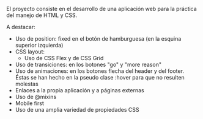 El proyecto consiste en el desarrollo de una aplicación web para la práctica del manejo de HTML y CSS.

A destacar:
- Uso de position: fixed en el botón de hamburguesa (en la esquina superior izquierda)
- CSS layout:
  - Uso de CSS Flex y de CSS Grid
- Uso de transiciones: en los botones "go" y "more reason"
- Uso de animaciones: en los botones flecha del header y del footer. Éstas se han hecho en la pseudo clase :hover para que no resulten molestas
- Enlaces a la propia aplicación y a páginas externas
- Uso de @mixins
- Mobile first
- Uso de una amplia variedad de propiedades CSS
